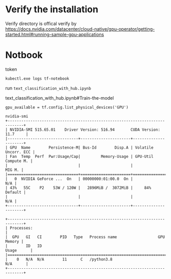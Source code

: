 # Verify the installation

Verify directory is offical verify by 
https://docs.nvidia.com/datacenter/cloud-native/gpu-operator/getting-started.html#running-sample-gpu-applications


# Notbook

token 

```
kubectl.exe logs tf-notebook
```

run ```text_classification_with_hub.ipynb```


text_classification_with_hub.ipynb#Train-the-model

```
gpu_available = tf.config.list_physical_devices('GPU')
```

```
nvidia-smi
+-----------------------------------------------------------------------------+
| NVIDIA-SMI 515.65.01    Driver Version: 516.94       CUDA Version: 11.7     |
|-------------------------------+----------------------+----------------------+
| GPU  Name        Persistence-M| Bus-Id        Disp.A | Volatile Uncorr. ECC |
| Fan  Temp  Perf  Pwr:Usage/Cap|         Memory-Usage | GPU-Util  Compute M. |
|                               |                      |               MIG M. |
|===============================+======================+======================|
|   0  NVIDIA GeForce ...  On   | 00000000:01:00.0  On |                  N/A |
| 43%   55C    P2    53W / 120W |   2896MiB /  3072MiB |     84%      Default |
|                               |                      |                  N/A |
+-------------------------------+----------------------+----------------------+

+-----------------------------------------------------------------------------+
| Processes:                                                                  |
|  GPU   GI   CI        PID   Type   Process name                  GPU Memory |
|        ID   ID                                                   Usage      |
|=============================================================================|
|    0   N/A  N/A        11      C   /python3.8                      N/A      |
+-----------------------------------------------------------------------------+
```